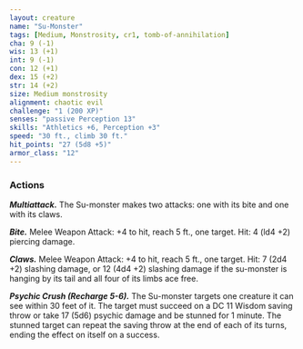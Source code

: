 ```yaml
---
layout: creature
name: "Su-Monster"
tags: [Medium, Monstrosity, cr1, tomb-of-annihilation]
cha: 9 (-1)
wis: 13 (+1)
int: 9 (-1)
con: 12 (+1)
dex: 15 (+2)
str: 14 (+2)
size: Medium monstrosity
alignment: chaotic evil
challenge: "1 (200 XP)"
senses: "passive Perception 13"
skills: "Athletics +6, Perception +3"
speed: "30 ft., climb 30 ft."
hit_points: "27 (5d8 +5)"
armor_class: "12"
---
```


### Actions

***Multiattack.*** The Su-monster makes two attacks: one with its bite and one with its claws.

***Bite.*** Melee Weapon Attack: +4 to hit, reach 5 ft., one target. Hit: 4 (ld4 +2) piercing damage.

***Claws.*** Melee Weapon Attack: +4 to hit, reach 5 ft., one target. Hit: 7 (2d4 +2) slashing damage, or 12 (4d4 +2) slashing damage if the su-monster is hanging by its tail and all four of its limbs ace free.

***Psychic Crush (Recharge 5-6).*** The Su-monster targets one creature it can see within 30 feet of it. The target must succeed on a DC 11 Wisdom saving throw or take 17 (5d6) psychic damage and be stunned for 1 minute. The stunned target can repeat the saving throw at the end of each of its turns, ending the effect on itself on a success.
